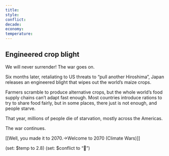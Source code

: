 ```yaml
---
title: 
style: 
conflict: 
decade: 
economy: 
temperature: 
---
```


## Engineered crop blight

We will never surrender! The war goes on.

Six months later, retaliating to US threats to “pull another Hiroshima”, Japan releases an engineered blight that wipes out the world’s maize crops.

Farmers scramble to produce alternative crops, but the whole world’s food supply chains can’t adapt fast enough. Most countries introduce rations to try to share food fairly, but in some places, there just is not enough, and people starve.

That year, millions of people die of starvation, mostly across the Americas.

The war continues.

[[Well, you made it to 2070.->Welcome to 2070 (Climate Wars)]]

(set: $temp to 2.8) (set: $conflict to “🤬”)
